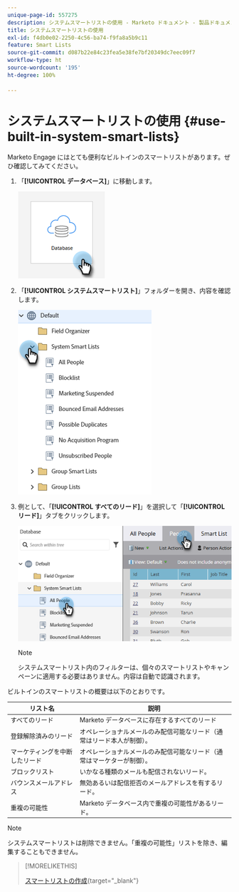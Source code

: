 ```yaml
---
unique-page-id: 557275
description: システムスマートリストの使用 - Marketo ドキュメント - 製品ドキュメント
title: システムスマートリストの使用
exl-id: f4db0e02-2250-4c56-ba74-f9fa8a5b9c11
feature: Smart Lists
source-git-commit: d087b22e84c23fea5e38fe7bf20349dc7eec09f7
workflow-type: ht
source-wordcount: '195'
ht-degree: 100%

---
```


# システムスマートリストの使用 {#use-built-in-system-smart-lists}

Marketo Engage にはとても便利なビルトインのスマートリストがあります。ぜひ確認してみてください。

1. 「**[!UICONTROL データベース]**」に移動します。

   ![](assets/use-built-in-system-smart-lists-1.png)

1. 「**[!UICONTROL システムスマートリスト]**」フォルダーを開き、内容を確認します。

   ![](assets/use-built-in-system-smart-lists-2.png)

1. 例として、「**[!UICONTROL すべてのリード]**」を選択して「**[!UICONTROL リード]**」タブをクリックします。

   ![](assets/use-built-in-system-smart-lists-3.png)

   >[!NOTE]
   >
   >システムスマートリスト内のフィルターは、個々のスマートリストやキャンペーンに適用する必要はありません。内容は自動で認識されます。

ビルトインのスマートリストの概要は以下のとおりです。

<table><thead>
  <tr>
    <th>リスト名</th>
    <th>説明</th>
  </tr></thead>
<tbody>
  <tr>
    <td>すべてのリード</td>
    <td>Marketo データベースに存在するすべてのリード</td>
  </tr>
  <tr>
    <td>登録解除済みのリード</td>
    <td>オペレーショナルメールのみ配信可能なリード（通常はリード本人が制御）。</td>
  </tr>
  <tr>
    <td>マーケティングを中断したリード</td>
    <td>オペレーショナルメールのみ配信可能なリード（通常はマーケターが制御）。</td>
  </tr>
  <tr>
    <td>ブロックリスト</td>
    <td>いかなる種類のメールも配信されないリード。</td>
  </tr>
  <tr>
    <td>バウンスメールアドレス</td>
    <td>無効あるいは配信拒否のメールアドレスを有するリード。</td>
  </tr>
  <tr>
    <td>重複の可能性</td>
    <td>Marketo データベース内で重複の可能性があるリード。</td>
  </tr>
</tbody>
</table>

>[!NOTE]
>
>システムスマートリストは削除できません。「重複の可能性」リストを除き、編集することもできません。

>[!MORELIKETHIS]
>
>[スマートリストの作成](/help/marketo/product-docs/core-marketo-concepts/smart-lists-and-static-lists/creating-a-smart-list/create-a-smart-list.md){target="_blank"}
